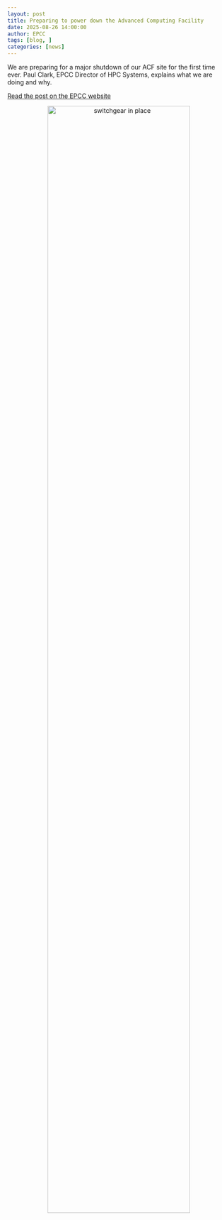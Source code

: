 ```yaml
---
layout: post
title: Preparing to power down the Advanced Computing Facility
date: 2025-08-26 14:00:00
author: EPCC
tags: [blog, ] 
categories: [news]
---
```



We are preparing for a major shutdown of our ACF site for the first time ever. Paul Clark, EPCC Director of HPC Systems, explains what we are doing and why. 


<!--more-->

[Read the post on the EPCC website](https://www.epcc.ed.ac.uk/whats-happening/articles/preparing-power-down-advanced-computing-facility)

<p align="center"><img src="https://www.epcc.ed.ac.uk/sites/default/files/styles/content_image/public/content-images/ACF%20switchgear%20Aug%202025%20web%20inline.jpg?itok=lWONVH99" style="width: 80%" alt="switchgear in place" ></p>